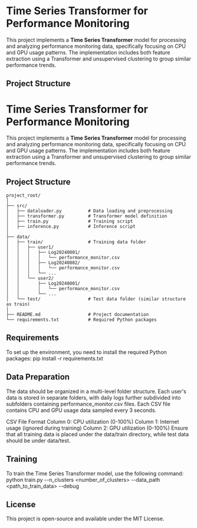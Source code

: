 # Time Series Transformer for Performance Monitoring

This project implements a **Time Series Transformer** model for processing and analyzing performance monitoring data, specifically focusing on CPU and GPU usage patterns. The implementation includes both feature extraction using a Transformer and unsupervised clustering to group similar performance trends.

## Project Structure

# Time Series Transformer for Performance Monitoring

This project implements a **Time Series Transformer** model for processing and analyzing performance monitoring data, specifically focusing on CPU and GPU usage patterns. The implementation includes both feature extraction using a Transformer and unsupervised clustering to group similar performance trends.

## Project Structure

```plaintext
project_root/
│
├── src/
│   ├── dataloader.py          # Data loading and preprocessing
│   ├── transformer.py         # Transformer model definition
│   ├── train.py               # Training script
│   ├── inference.py           # Inference script
│
├── data/
│   ├── train/                 # Training data folder
│   │   ├── user1/
│   │   │   ├── Log20240801/
│   │   │   │   └── performance_monitor.csv
│   │   │   ├── Log20240802/
│   │   │   │   └── performance_monitor.csv
│   │   │   └── ...
│   │   └── user2/
│   │       ├── Log20240801/
│   │       │   └── performance_monitor.csv
│   │       └── ...
│   └── test/                  # Test data folder (similar structure as train)
│
├── README.md                  # Project documentation
└── requirements.txt           # Required Python packages
```
## Requirements
To set up the environment, you need to install the required Python packages:
pip install -r requirements.txt

## Data Preparation
The data should be organized in a multi-level folder structure. Each user's data is stored in separate folders, with daily logs further subdivided into subfolders containing performance_monitor.csv files. Each CSV file contains CPU and GPU usage data sampled every 3 seconds.

CSV File Format
Column 0: CPU utilization (0-100%)
Column 1: Internet usage (ignored during training)
Column 2: GPU utilization (0-100%)
Ensure that all training data is placed under the data/train directory, while test data should be under data/test.

## Training
To train the Time Series Transformer model, use the following command:
python train.py --n_clusters <number_of_clusters> --data_path <path_to_train_data> --debug
##  License
This project is open-source and available under the MIT License.

